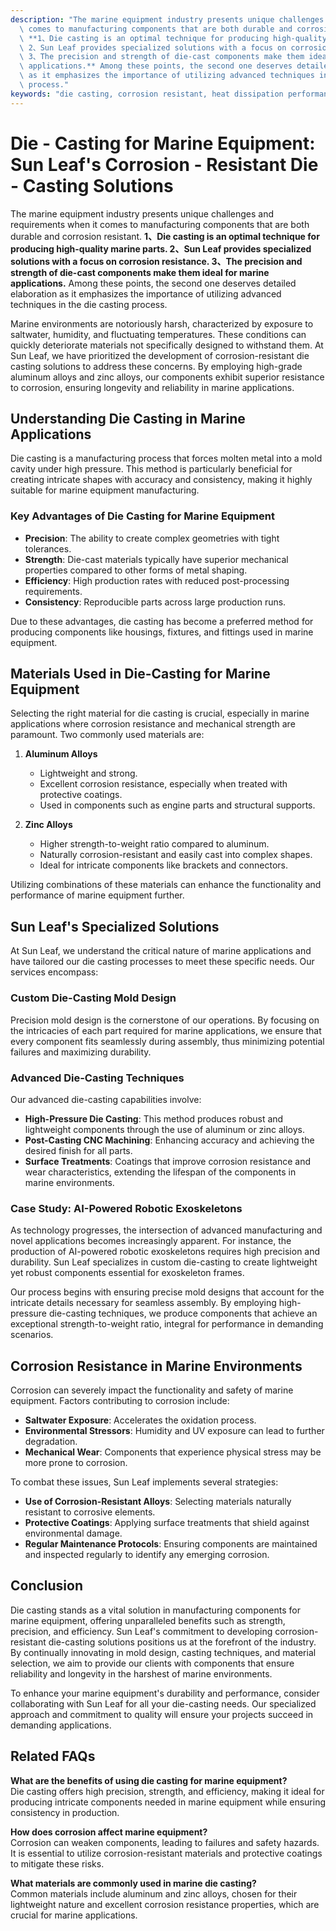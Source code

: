 ```yaml
---
description: "The marine equipment industry presents unique challenges and requirements when it\
  \ comes to manufacturing components that are both durable and corrosion resistant.\
  \ **1、Die casting is an optimal technique for producing high-quality marine parts.\
  \ 2、Sun Leaf provides specialized solutions with a focus on corrosion resistance.\
  \ 3、The precision and strength of die-cast components make them ideal for marine\
  \ applications.** Among these points, the second one deserves detailed elaboration\
  \ as it emphasizes the importance of utilizing advanced techniques in the die casting\
  \ process."
keywords: "die casting, corrosion resistant, heat dissipation performance, heat sink"
---
```

# Die - Casting for Marine Equipment: Sun Leaf's Corrosion - Resistant Die - Casting Solutions

The marine equipment industry presents unique challenges and requirements when it comes to manufacturing components that are both durable and corrosion resistant. **1、Die casting is an optimal technique for producing high-quality marine parts. 2、Sun Leaf provides specialized solutions with a focus on corrosion resistance. 3、The precision and strength of die-cast components make them ideal for marine applications.** Among these points, the second one deserves detailed elaboration as it emphasizes the importance of utilizing advanced techniques in the die casting process.

Marine environments are notoriously harsh, characterized by exposure to saltwater, humidity, and fluctuating temperatures. These conditions can quickly deteriorate materials not specifically designed to withstand them. At Sun Leaf, we have prioritized the development of corrosion-resistant die casting solutions to address these concerns. By employing high-grade aluminum alloys and zinc alloys, our components exhibit superior resistance to corrosion, ensuring longevity and reliability in marine applications.

## **Understanding Die Casting in Marine Applications**

Die casting is a manufacturing process that forces molten metal into a mold cavity under high pressure. This method is particularly beneficial for creating intricate shapes with accuracy and consistency, making it highly suitable for marine equipment manufacturing.

### **Key Advantages of Die Casting for Marine Equipment**

- **Precision**: The ability to create complex geometries with tight tolerances.
- **Strength**: Die-cast materials typically have superior mechanical properties compared to other forms of metal shaping.
- **Efficiency**: High production rates with reduced post-processing requirements.
- **Consistency**: Reproducible parts across large production runs.

Due to these advantages, die casting has become a preferred method for producing components like housings, fixtures, and fittings used in marine equipment.

## **Materials Used in Die-Casting for Marine Equipment**

Selecting the right material for die casting is crucial, especially in marine applications where corrosion resistance and mechanical strength are paramount. Two commonly used materials are:

1. **Aluminum Alloys**
   - Lightweight and strong.
   - Excellent corrosion resistance, especially when treated with protective coatings.
   - Used in components such as engine parts and structural supports.

2. **Zinc Alloys**
   - Higher strength-to-weight ratio compared to aluminum.
   - Naturally corrosion-resistant and easily cast into complex shapes.
   - Ideal for intricate components like brackets and connectors.

Utilizing combinations of these materials can enhance the functionality and performance of marine equipment further.

## **Sun Leaf's Specialized Solutions**

At Sun Leaf, we understand the critical nature of marine applications and have tailored our die casting processes to meet these specific needs. Our services encompass:

### **Custom Die-Casting Mold Design**

Precision mold design is the cornerstone of our operations. By focusing on the intricacies of each part required for marine applications, we ensure that every component fits seamlessly during assembly, thus minimizing potential failures and maximizing durability.

### **Advanced Die-Casting Techniques**

Our advanced die-casting capabilities involve:

- **High-Pressure Die Casting**: This method produces robust and lightweight components through the use of aluminum or zinc alloys. 
- **Post-Casting CNC Machining**: Enhancing accuracy and achieving the desired finish for all parts.
- **Surface Treatments**: Coatings that improve corrosion resistance and wear characteristics, extending the lifespan of the components in marine environments.

### **Case Study: AI-Powered Robotic Exoskeletons**

As technology progresses, the intersection of advanced manufacturing and novel applications becomes increasingly apparent. For instance, the production of AI-powered robotic exoskeletons requires high precision and durability. Sun Leaf specializes in custom die-casting to create lightweight yet robust components essential for exoskeleton frames. 

Our process begins with ensuring precise mold designs that account for the intricate details necessary for seamless assembly. By employing high-pressure die-casting techniques, we produce components that achieve an exceptional strength-to-weight ratio, integral for performance in demanding scenarios.

## **Corrosion Resistance in Marine Environments**

Corrosion can severely impact the functionality and safety of marine equipment. Factors contributing to corrosion include:

- **Saltwater Exposure**: Accelerates the oxidation process.
- **Environmental Stressors**: Humidity and UV exposure can lead to further degradation.
- **Mechanical Wear**: Components that experience physical stress may be more prone to corrosion.

To combat these issues, Sun Leaf implements several strategies:

- **Use of Corrosion-Resistant Alloys**: Selecting materials naturally resistant to corrosive elements.
- **Protective Coatings**: Applying surface treatments that shield against environmental damage.
- **Regular Maintenance Protocols**: Ensuring components are maintained and inspected regularly to identify any emerging corrosion.

## **Conclusion**

Die casting stands as a vital solution in manufacturing components for marine equipment, offering unparalleled benefits such as strength, precision, and efficiency. Sun Leaf's commitment to developing corrosion-resistant die-casting solutions positions us at the forefront of the industry. By continually innovating in mold design, casting techniques, and material selection, we aim to provide our clients with components that ensure reliability and longevity in the harshest of marine environments.

To enhance your marine equipment's durability and performance, consider collaborating with Sun Leaf for all your die-casting needs. Our specialized approach and commitment to quality will ensure your projects succeed in demanding applications.

## Related FAQs

**What are the benefits of using die casting for marine equipment?**  
Die casting offers high precision, strength, and efficiency, making it ideal for producing intricate components needed in marine equipment while ensuring consistency in production.

**How does corrosion affect marine equipment?**  
Corrosion can weaken components, leading to failures and safety hazards. It is essential to utilize corrosion-resistant materials and protective coatings to mitigate these risks.

**What materials are commonly used in marine die casting?**  
Common materials include aluminum and zinc alloys, chosen for their lightweight nature and excellent corrosion resistance properties, which are crucial for marine applications.
